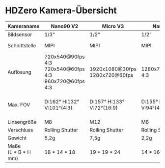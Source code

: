# HDZero Kamera-Übersicht

| Kameraname                    | Nano90 V2                                                       | Micro V3                            | Nano V3                     | ECO                         | Lux                                                           |
| ----------------------------- | --------------------------------------------------------------- | ----------------------------------- | --------------------------- | --------------------------- | ------------------------------------------------------------- |
| Bildsensor                    | 1/3"                                                            | 1/2"                                | 1/2"                        | 1/3"                        | 1/2"                                                          |
| Schnittstelle                 | MIPI                                                            | MIPI                                | MIPI                        | HD-Composite-Video          | HD-Composite-Video                                            |
| Auflösung                     | 720x540@90fps 4:3<br />720x540@60fps 4:3<br />960x720@60fps 4:3 | 1920x1080@30fps<br />1280x720@60fps | 1280x720@60fps 4:3          | 1280x720@60fps 4:3          | 1280x720@60fps 4:3<br />1280x720@60fps 16:9                   |
| Max. FOV                      | D:162° H:132° V:101°(4:3)                                    | D:157° H:133° V:72°(16:9)        | D:155° H:126° V:94°(4:3) | D:150° H:120° V:98°(4:3) | D:155° H:126° V:94°(4:3)<br />D:170° H:145° V:82°(16:9) |
| Linsengröße                   | M8                                                              | M12                                 | M8                          | M8                          | M8                                                            |
| Verschluss                    | Rolling Shutter                                                 | Rolling Shutter                     | Rolling Shutter             | Rolling Shutter             | Rolling Shutter                                               |
| Gewicht                       | 5,2g                                                            | 7,5g                                | 2,2g                        | 1,8g (mit Kabel)            | 2,3g                                                          |
| Maße<br />(L * B * H mm)      | 18 * 14 * 18                                                    | 19 * 19 * 24                        | 14 * 16 * 14                | 14 * 14 * 13                | 14 * 16 * 14                                                  |

